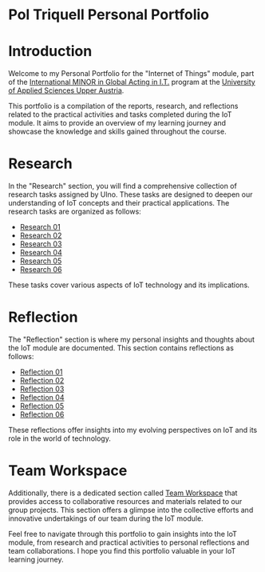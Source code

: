 Pol Triquell Personal Portfolio
==============================

# Introduction
Welcome to my Personal Portfolio for the "Internet of Things" module, part of the [International MINOR in Global Acting in I.T.](https://www-eps-udl-cat.translate.goog/ca/internacional/minor-internacional-global-acting-in-ict-00001/?_x_tr_sl=auto&_x_tr_tl=en-EN&_x_tr_hl=auto) program at the [University of Applied Sciences Upper Austria](https://www.fh-ooe.at/en/).

This portfolio is a compilation of the reports, research, and reflections related to the practical activities and tasks completed during the IoT module. It aims to provide an overview of my learning journey and showcase the knowledge and skills gained throughout the course.

# Research
In the "Research" section, you will find a comprehensive collection of research tasks assigned by Ulno. These tasks are designed to deepen our understanding of IoT concepts and their practical applications. The research tasks are organized as follows:

* [Research 01](/Pol%20Triquell/researches/research01)
* [Research 02](/Pol%20Triquell/researches/research02)
* [Research 03](/Pol%20Triquell/researches/research03)
* [Research 04](/Pol%20Triquell/researches/research04)
* [Research 05](/Pol%20Triquell/researches/research05)
* [Research 06](/Pol%20Triquell/researches/research06)

These tasks cover various aspects of IoT technology and its implications.

# Reflection
The "Reflection" section is where my personal insights and thoughts about the IoT module are documented. This section contains reflections as follows:

* [Reflection 01](/Pol%20Triquell/reflections/reflection01)
* [Reflection 02](/Pol%20Triquell/reflections/reflection02)
* [Reflection 03](/Pol%20Triquell/reflections/reflection03)
* [Reflection 04](/Pol%20Triquell/reflections/reflection04)
* [Reflection 05](/Pol%20Triquell/reflections/reflection05)
* [Reflection 06](/Pol%20Triquell/reflections/reflection06)

These reflections offer insights into my evolving perspectives on IoT and its role in the world of technology.

# Team Workspace
Additionally, there is a dedicated section called [Team Workspace](../Team%20Workspace/) that provides access to collaborative resources and materials related to our group projects. This section offers a glimpse into the collective efforts and innovative undertakings of our team during the IoT module.

Feel free to navigate through this portfolio to gain insights into the IoT module, from research and practical activities to personal reflections and team collaborations. I hope you find this portfolio valuable in your IoT learning journey.
